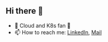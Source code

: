 ## Hi there 👋

<!--
**Sowmya7501/Sowmya7501** is a ✨ _special_ ✨ repository because its `README.md` (this file) appears on your GitHub profile.

Here are some ideas to get you started:
-->
- 🔭 Cloud and K8s fan 🚀
- 📫 How to reach me: [LinkedIn](https://github.com/sowmya7501), [Mail](mailto:sowmya7501@gmail.com)

